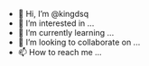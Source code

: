 - 👋 Hi, I’m @kingdsq
- 👀 I’m interested in ...
- 🌱 I’m currently learning ...
- 💞️ I’m looking to collaborate on ...
- 📫 How to reach me ...

<!---
kingdsq/kingdsq is a ✨ special ✨ repository because its `README.md` (this file) appears on your GitHub profile.
You can click the Preview link to take a look at your changes.
--->
